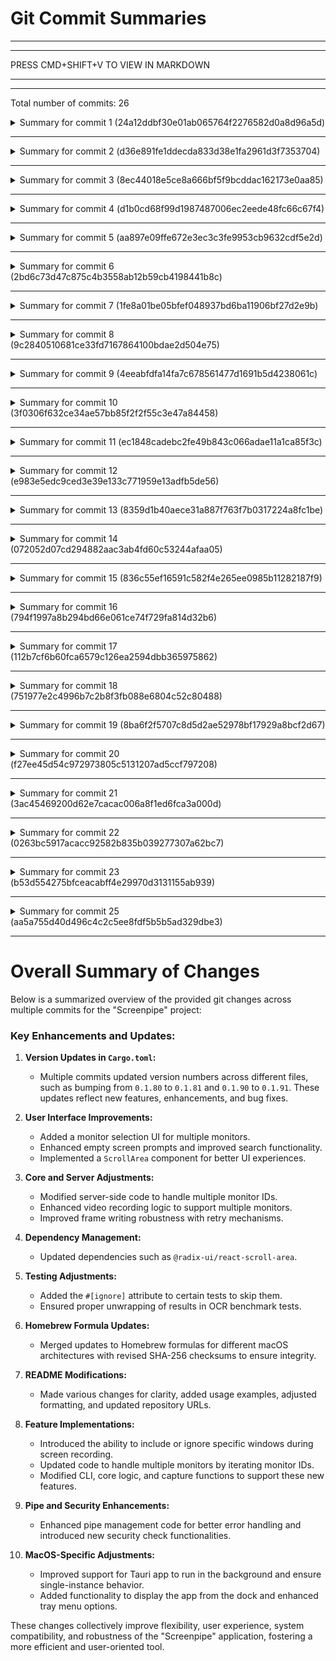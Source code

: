 # Git Commit Summaries

-----------------------------------------------------------------------
-----------------------------------------------------------------------
 
PRESS CMD+SHIFT+V TO VIEW IN MARKDOWN
 
_______________________________________________________________________
-----------------------------------------------------------------------
Total number of commits: 26

<details>
<summary>Summary for commit 1 (24a12ddbf30e01ab065764f2276582d0a8d96a5d)</summary>

The git commit made by Louis Beaumont on September 10, 2024, includes changes to bump the version numbers in two `Cargo.toml` files. Specifically:

1. The version in the main `Cargo.toml` file was updated from `0.1.80` to `0.1.81`.
2. The version in the `Cargo.toml` file for the `screenpipe-app` within the `src-tauri` directory was updated from `0.1.90` to `0.1.91`.

These changes are aimed at updating the package versions.
</details>

------------------------------------------------------------------------

<details>
<summary>Summary for commit 2 (d36e891fe1ddecda833d38e1fa2961d3f7353704)</summary>

The commit introduces several enhancements and bug fixes to the application, primarily focusing on monitor selection and user interface improvements:

1. **CLI and UI Enhancements:**
   - Fixed the CLI default monitor setting issue.
   - Added a monitor selection UI to the application, allowing users to select multiple monitors instead of a single default monitor.

2. **Empty Screen Prompt:**
   - Improved the empty screen prompt with new and clearer suggestions based on user feedback.

3. **Search Improvements:**
   - Enhanced the search functionality within the application.

4. **Component and Hook Updates:**
   - Modified components to support multiple monitor IDs (`monitorIds` instead of `monitorId`).
   - Updated `RecordingSettings` to handle multiple monitor selections with improved UI interactions (e.g., popovers for monitor selection).
   - Added and utilized a new `ScrollArea` component for better UI scrolling experience.

5. **Server and Core Changes:**
   - Server-side changes to handle multiple monitor IDs.
   - Updated video recording logic to support multiple monitor recordings.
   - Added retries for writing frames to FFmpeg to handle potential write failures more robustly.

6. **Dependency Updates:**
   - Added `@radix-ui/react-scroll-area` to the list of dependencies.

Overall, the changes improve user experience by allowing more flexible monitor selections and providing enhanced search and display functionalities in the application.
</details>

------------------------------------------------------------------------

<details>
<summary>Summary for commit 3 (8ec44018e5ce8a666bf5f9bcddac162173e0aa85)</summary>

The commit `8ec44018e5ce8a666bf5f9bcddac162173e0aa85` by Louis Beaumont on September 9, 2024, at 19:36 includes a minor change in the test file `pipes_test.rs` in the `screenpipe-core` directory. Specifically, it adds an `#[ignore]` attribute to the asynchronous test function `test_js_execution`. This change indicates that the `test_js_execution` will be ignored during test runs.
</details>

------------------------------------------------------------------------

<details>
<summary>Summary for commit 4 (d1b0cd68f99d1987487006ec2eede48fc66c67f4)</summary>

The commit `d1b0cd68f99d1987487006ec2eede48fc66c67f4` by Louis Beaumont updates the `README.md` file. Here are the key changes:

1. **Description Adjustments**:
   - Changed the description of using "screenpipe" from "after a meeting for example (automatically with our webhooks)" to "to summarize meetings".

2. **Code Section**:
   - Removed extraneous empty lines before and after the code section.

3. **Additional Information**:
   - Added a hyperlink to examples for further usage, enhancing the description about writing plugins in JavaScript which can run in the Rust code through the Deno engine.

4. **Removed Content**:
   - Removed a URL referencing an attachment (`https://github.com/user-attachments/assets/edb503d4-6531-4527-9b05-0397fd8b5976`).

5. **Minor Edits**:
   - Other minor textual adjustments for clarity and format.
</details>

------------------------------------------------------------------------

<details>
<summary>Summary for commit 5 (aa897e09ffe672e3ec3c3fe9953cb9632cdf5e2d)</summary>

The commit identified by aa897e09ffe672e3ec3c3fe9953cb9632cdf5e2d was made by Louis Beaumont on Mon Sep 9, 2024. It includes updates to the `README.md` file. The specific changes are as follows:

1. A new example command was added to display the first frame from a specific timeframe (from 30 minutes to 25 minutes ago) for macOS:
    ```sh
    curl "http://localhost:3030/search?limit=1&offset=0&content_type=ocr&include_frames=true&start_time=$(date -u -v-220M +%Y-%m-%dT%H:%M:%SZ)&end_time=$(date -u -v-120M +%Y-%m-%dT%H:%M:%SZ)" | jq -r '.data[0].content.frame' | base64 --decode > /tmp/frame.png && open /tmp/frame.png
    ```

2. Updated system usage statistics were added: the application uses 600 MB of RAM and 10% CPU.

Additionally, an extra line with system resource usage specifications has been included in the list outlining the `Alpha` performance statistics.
</details>

------------------------------------------------------------------------

<details>
<summary>Summary for commit 6 (2bd6c73d47c875c4b3558ab12b59cb4198441b8c)</summary>

The commit by Louis Beaumont introduces several changes to the `screenpipe-server` and `screenpipe-vision` codebase to address feature #295. Here's a summary of the changes:

1. **Multi-Monitor Support:**
   - The CLI option for specifying a monitor (`monitor_id`) has been updated to support multiple monitors (`monitor_ids`), changing from a single `Option<u32>` to a `Vec<u32>`.

2. **Code Adjustments for Multi-Monitor Handling:**
   - The code logic throughout the `screenpipe-server` has been updated to correctly handle multiple monitors.
   - The selection and validation of monitors have been adjusted to iterate through multiple monitor IDs.
   - The video tasks that were previously designed to handle a single monitor now handle multiple monitors by spawning tasks for each monitor.

3. **Refactoring and Cleanup:**
   - Removed unused imports and redundant code.
   - Simplified logic for focused window detection and image capture for efficiency.

4. **Updates in `core.rs` and `capture_screenshot_by_window.rs`:**
   - Introduced the ability to handle multiple monitor IDs during the continuous recording process.
   - Adjusted functions to ensure captured images and recorded data are correctly managed for each monitor.
   - Improved error handling to differentiate between errors that occur on different monitors.
   - Removed the redundant `get_focused_window` function and moved its logic inline to make code more straightforward and efficient.

5. **CLI Struct Update in `cli.rs`:**
   - Changed the type of `monitor_id` in the `Cli` struct from `Option<u32>` to `Vec<u32>`.

These changes collectively enhance the application’s ability to handle multiple monitors, thus improving its flexibility and functionality.
</details>

------------------------------------------------------------------------

<details>
<summary>Summary for commit 7 (1fe8a01be05bfef048937bd6ba11906bf27d2e9b)</summary>

This git commit merges a pull request (#298) that updates the Homebrew formula for the aarch64-apple-darwin platform. The commit was authored by Louis Beaumont on September 9, 2024.
</details>

------------------------------------------------------------------------

<details>
<summary>Summary for commit 8 (9c2840510681ce33fd7167864100bdae2d504e75)</summary>

The commit `9c2840510681ce33fd7167864100bdae2d504e75` involves merging changes from the `main` branch into the `update-formula-aarch64-apple-darwin-8359d1b40aece31a887f763f7b0317224a8fc1be` branch. The updates involve modifications to the `Formula/screenpipe.rb` file:

1. **For MacOS on ARM architecture**:
   - The SHA-256 checksum was updated from `0adf737c627524d3a5f7c1f726103ef143e7ba0c65fe610ac8f9ba8442ed7937` to `48a2b60b2ac44fd23d7c223abdb083c1d0d879e0971c3e9770b0a97ddf572b40`.

2. **For MacOS on x86_64 architecture**:
   - The SHA-256 checksum was updated from `68db5c35ebf77a62bdb75cad79029141be948f56cdbe36abb79e92351b36d622` to `7d8ec607a74110159770787bfaf78b7907e8a371baba67c4439808e95a2634d5`.
</details>

------------------------------------------------------------------------

<details>
<summary>Summary for commit 9 (4eeabfdfa14fa7c678561477d1691b5d4238061c)</summary>

This git change merges a pull request (#299) from the `mediar-ai` repository into the current branch. The changes in the pull request include an update to the Homebrew formula specifically for the `x86_64-apple-darwin` architecture. The commit was authored by Louis Beaumont on September 9, 2024.
</details>

------------------------------------------------------------------------

<details>
<summary>Summary for commit 10 (3f0306f632ce34ae57bb85f2f2f55c3e47a84458)</summary>

The git commit titled "fix benchmark" by Louis Beaumont involves a small but crucial modification in the OCR (Optical Character Recognition) benchmark code. Specifically, the change is in the `screenpipe-vision/benches/ocr_benchmark.rs` file:

- The code inside the `bench_windows_ocr` function has been updated.
- Previously, the OCR result was obtained with the line:
  ```rust
  let (result, _, _) = perform_ocr_windows(black_box(&image)).await;
  ```
- This line has been changed to unwrap the result:
  ```rust
  let (result, _, _) = perform_ocr_windows(black_box(&image)).await.unwrap();
  ```

The update ensures that the `perform_ocr_windows` function call now explicitly handles the result by unwrapping it, which likely prevents potential errors related to handling `Result` or `Option` types in Rust. This fix aims to improve the stability and accuracy calculations within the benchmark process by ensuring successful OCR operation results.
</details>

------------------------------------------------------------------------

<details>
<summary>Summary for commit 11 (ec1848cadebc2fe49b843c066adae11a1ca85f3c)</summary>

The commit `ec1848cadebc2fe49b843c066adae11a1ca85f3c` made by the GitHub Actions Bot on Mon Sep 9, 2024, updates the Homebrew formula for `screenpipe`. Specifically, it:

- Changes the version of `screenpipe` from `0.1.78` to `0.1.79`.
- Updates the SHA256 checksum for the `x86_64-apple-darwin` architecture from `68db5c35ebf77a62bdb75cad79029141be948f56cdbe36abb79e92351b36d622` to `7d8ec607a74110159770787bfaf78b7907e8a371baba67c4439808e95a2634d5`.
</details>

------------------------------------------------------------------------

<details>
<summary>Summary for commit 12 (e983e5edc9ced3e39e133c771959e13adfb5de56)</summary>

The commit updates the Homebrew formula for the `screenpipe` library. The changes are as follows:

- Updates the version of `screenpipe` from `0.1.78` to `0.1.79`.
- Changes the URL for the source tarball to point to the new version `0.1.79` instead of `0.1.78`.
- Updates the `sha256` checksum for the `arm64` build to ensure integrity for the new version. 

These updates ensure that the Homebrew formula references the latest version of the software with the correct verification hash.
</details>

------------------------------------------------------------------------

<details>
<summary>Summary for commit 13 (8359d1b40aece31a887f763f7b0317224a8fc1be)</summary>

The commit with hash `8359d1b40aece31a887f763f7b0317224a8fc1be` authored by Louis Beaumont on September 9, 2024, includes a modification to the test file `screenpipe-core/tests/pipes_test.rs`. Specifically, it updates the `test_simple_pipe` function by adding the `#[ignore]` attribute to the `#[tokio::test]`, effectively marking this test to be ignored during the test run.
</details>

------------------------------------------------------------------------

<details>
<summary>Summary for commit 14 (072052d07cd294882aac3ab4fd60c53244afaa05)</summary>

The commit `072052d07cd294882aac3ab4fd60c53244afaa05` by Louis Beaumont on September 9, 2024, introduces a new feature to the `recording-settings.tsx` component within the `screenpipe-app-tauri` example application. The feature adds explanations to tooltip contents for settings that deal with including or ignoring specific windows during screen recording. The messages now provide examples to clarify how case-insensitive window name matching works:

- For ignored windows: Examples include how "bit" will ignore "Bitwarden" and "bittorrent," and "incognito" will ignore any tabs or windows containing "incognito."
- For included windows: Examples include how "chrome" will match "Google Chrome," and "bitwarden" will match both "Bitwarden" and "bittorrent."
</details>

------------------------------------------------------------------------

<details>
<summary>Summary for commit 15 (836c55ef16591c582f4e265ee0985b11282187f9)</summary>

The commit `836c55ef16591c582f4e265ee0985b11282187f9` introduces new features related to screen recording settings in a Tauri-based application. The changes include:

### Modifications:
1. **`recording-settings.tsx`**:
   - Added two new properties to the local settings: `ignoredWindows` and `includedWindows`.
   - Created functions to handle adding and removing ignored and included windows.
   - Updated the UI to display current ignored and included windows as badges, with the ability to add new windows via input fields.

2. **`use-settings.tsx`**:
   - Extended the default settings with `ignoredWindows` and `includedWindows` arrays.
   - Updated the `Settings` interface to include these new properties.
   - Adjusted the settings loading mechanism to include these new properties.

3. **`Cargo.toml`**:
   - Incremented the application version from `0.1.89` to `0.1.90`.

4. **`sidecar.rs`**:
   - Fetched `ignoredWindows` and `includedWindows` from the settings store.
   - Added these windows as arguments to the sidecar process while spawning it.

### Summary:
This commit enhances the application's configurability by allowing users to specify windows to ignore and include during screen recording. These settings are managed through the UI and respected during the sidecar process execution.
</details>

------------------------------------------------------------------------

<details>
<summary>Summary for commit 16 (794f1997a8b294bd66e061ce74f729fa814d32b6)</summary>

This commit introduces the feature to include or ignore specific windows, applications, or tabs in screen recording functionalities for the `screenpipe` project.

**Key Changes:**

1. **Version Update:**
   - Updated the version in `Cargo.toml` from `0.1.79` to `0.1.80`.

2. **CLI Extension:**
   - Added two new command-line arguments in `screenpipe-server/src/cli.rs`:
     - `ignored_windows`: Accepts a list of window titles to ignore.
     - `included_windows`: Accepts a list of window titles to include.

3. **Core Application Modifications:**
   - Updated several functions (e.g., `start_continuous_recording`, `record_video`) in `screenpipe-server/src/core.rs` to handle the new `ignored_windows` and `include_windows` parameters.
   - Passed these parameters to the `VideoCapture` struct and related functions to apply the inclusion/exclusion logic.

4. **Video Capture Adjustments:**
   - Modified `screenpipe-server/src/video.rs` to propagate the ignore and include lists.
   - Adjusted the `VideoCapture` struct to incorporate these lists, influencing which windows to capture.

5. **Utility and Monitoring Adaptations:**
   - Updated the `capture_screenshot` function signature in `screenpipe-vision/src/utils.rs` to include ignore and include lists.
   - Added logic in `capture_all_visible_windows` and `is_valid_window` functions in `screenpipe-vision/src/capture_screenshot_by_window.rs` to respect the ignore and include lists during window capture.

6. **Example and Benchmark Adjustments:**
   - Added a new example (`window-filtering.rs`) demonstrating how to use the new CLI arguments for window filtering in `screenpipe-vision/examples`.
   - Updated the existing examples and benchmarks to handle the new parameters with empty defaults (`[]`).

Overall, these changes help control which windows or applications are included in or ignored from screen recordings based on their window titles, adding significant flexibility for users.
</details>

------------------------------------------------------------------------

<details>
<summary>Summary for commit 17 (112b7cf6b60fca6579c126ea2594dbb365975862)</summary>

The commit `112b7cf6b60fca6579c126ea2594dbb365975862` authored by Louis Beaumont on September 9, 2024, updates the `README.md` file located in the `examples/typescript/pipe-security-check` directory. The update includes the addition of several blank lines for formatting purposes and a link to an external resource or asset hosted on GitHub. 

Here's a concise summary of the key changes:

1. Added several blank lines for improved readability.
2. Inserted a URL linking to an asset on GitHub. 

No major content changes besides these additions have been made to the `README.md`.
</details>

------------------------------------------------------------------------

<details>
<summary>Summary for commit 18 (751977e2c4996b7c2b8f3fb088e6804c52c80488)</summary>

The commit 751977e2c4996b7c2b8f3fb088e6804c52c80488 by Louis Beaumont encompasses various improvements and updates to the "Screenpipe" project's pipe API and security check functionality.

### Changes in Commit:

#### Documentation:
- **README** updates in `examples/typescript/pipe-security-check/README.md`:
  - Added new command-line examples to run and enable pipes using `ollama` and `screenpipe`.

#### Code Updates:
- **Main Security Check Script (`main.js`):**
  - Changed AI model from `Hermes-llama-3.1:latest` to `mistral-nemo`.
  - Enhancement in filtering browser data from screen data.
  - Refined the prompt for AI to analyze security threats more effectively.
  - Added logic for sending notifications when a security issue is detected.
  - Commented sections to clarify instructions and added conditions to parse AI responses properly.

- **Deno Runtime (`runtime.js`) Adjustments:**
  - Improved the `sendNotification` operation with better error handling and logging sanitation.
  
- **Rust Core (`pipes.rs`):**
  - Enhanced fetch operations to ensure better error handling using `AnyError`.
  - Modified logic to avoid overwriting existing pipes and to accurately fetch and handle files.

- **Pipe Manager (`pipe_manager.rs`):**
  - Added functionality to initialize default pipe configurations.
  - Improved loading of pipe information and incorporated better error handling using `tracing::warn`.
  - Adjusted the API to deliver more structured error messages.

- **Server Handling (`server.rs`):**
  - Updated various endpoints (`add_tags`, `remove_tags`, etc.) to return more structured JSON error responses for better client-side handling.
  - Added new endpoints to handle pipe operations related to the security check.

These changes improve the overall functionality, security, and user experience when using the `screenpipe` system.
</details>

------------------------------------------------------------------------

<details>
<summary>Summary for commit 19 (8ba6f2f5707c8d5d2ae52978bf17929a8bcf2d67)</summary>

The recent commit by Louis Beaumont on September 9, 2024, includes the following changes to the `README.md` file:

1. **Addition:** A new line has been added that advises users to open an issue on GitHub if the provided installation steps don't work for them or to get the pre-built desktop app. The added text is:

   ```
   If this does not work for you, please [open an issue](https://github.com/mediar-ai/screenpipe/issues/new?assignees=&labels=dislike&template=dislike.yml&title=windows+install+screenpipe+didnt+work) or get the pre-built [desktop app](https://screenpi.pe)
   ```

2. **Repository URL Update:** The URL for the Git repository to clone has been changed from `https://github.com/louis030195/screen-pipe` to `https://github.com/mediar-ai/screenpipe`.

These changes aim to improve user support and correct the repository's URL.
</details>

------------------------------------------------------------------------

<details>
<summary>Summary for commit 20 (f27ee45d54c972973805c5131207ad5ccf797208)</summary>

The commit with hash `f27ee45d54c972973805c5131207ad5ccf797208`, authored by Louis Beaumont and dated Mon Sep 9 2024, merges pull request #292 from joegoldin into the main branch. The primary feature introduced by this pull request is the ability for the Tauri app to run in the background while ensuring it operates as a single instance.
</details>

------------------------------------------------------------------------

<details>
<summary>Summary for commit 21 (3ac45469200d62e7cacac006a8f1ed6fca3a000d)</summary>

The git commit titled "fix test" made by Louis Beaumont on September 9, 2024, includes a single modification to the `pipes_test.rs` file in the `screenpipe-core/tests` directory. The specific change involves adding an `#[ignore]` attribute to the `test_pipe_with_http_request` function within the test module. This indicates that the test is not implemented yet and should be ignored during test runs.
</details>

------------------------------------------------------------------------

<details>
<summary>Summary for commit 22 (0263bc5917acacc92582b835b039277307a62bc7)</summary>

The commit `0263bc5917acacc92582b835b039277307a62bc7` was authored by Joe Goldin on September 9, 2024. It is a merge commit that combines changes from the 'main' branch into the 'feat-run-in-bg' branch. The commit merges the previous commits identified by hashes `b53d554` and `ad251dc`.
</details>

------------------------------------------------------------------------

<details>
<summary>Summary for commit 23 (b53d554275bfceacabff4e29970d3131155ab939)</summary>

The commit with ID **b53d554275bfceacabff4e29970d3131155ab939** by **joegoldin** makes several key updates to a Tauri application for macOS:

1. **Opening the App via Dock Icon**:
   - A new function `show_main_window` was added to handle showing and focusing the main window.
   - This ensures the application can be opened from the dock even when it is hidden.

2. **Right-Click Menu Addition**:
   - The tray icon menu now includes an additional option to show the application window.
   - Previously, it only included the 'Quit' option.

3. **Dependencies Update**:
   - The `tauri` dependency in `Cargo.toml` was modified to include the `"macos-private-api"` feature.

4. **Main Application Changes**:
   - Integration of the new `show_main_window` function within various event handlers.
   - Adjusted tray menu setup to use the new show option.
   - Enhancements to the app's single-instance handling and window focus behavior.
   - Added macOS-specific activation policy setting and event handling for reopening the app.

5. **Configuration Update**:
   - The `tauri.conf.json` was updated to enable `"macOSPrivateApi"`.

These changes collectively enhance the functionality and user experience for macOS users, particularly in how they can interact with the application from the dock and tray menu.
</details>

------------------------------------------------------------------------

<details>
<summary>Summary for commit 25 (aa5a755d40d496c4c2c5ee8fdf5b5b5ad329dbe3)</summary>

**Summary of Git Changes:**

- **Author:** Joe Goldin
- **Date:** September 8, 2024
- **Commit ID:** aa5a755d40d496c4c2c5ee8fdf5b5b5ad329dbe3
- **Changes Overview:**
  - **New Feature:** The Tauri app now runs in the background and ensures a single instance is active. Rust version is bumped to 1.75.
  - **Files Modified:**
    - `Cargo.toml`
      - Bumped the app version from `0.1.87` to `0.1.89`.
      - Updated the Rust version from `1.60` to `1.75`.
      - Added the dependency `tauri-plugin-single-instance` for macOS, Windows, and Linux.
    - `main.rs`
      - Updated the Tauri builder to handle the `CloseRequested` event by hiding the window instead of closing it.
      - Integrated the `tauri_plugin_single_instance` to manage single-instance behavior, focusing on already running instances if attempted to relaunch.
      - Updated tray icon event handling to show and focus the main window upon clicking the tray icon.

Overall, these updates aim at improving the app's behavior in running as a single instance, background operation, and user interaction improvements through the system tray.
</details>

------------------------------------------------------------------------

# Overall Summary of Changes

Below is a summarized overview of the provided git changes across multiple commits for the "Screenpipe" project:

### Key Enhancements and Updates:

1. **Version Updates in `Cargo.toml`:**
   - Multiple commits updated version numbers across different files, such as bumping from `0.1.80` to `0.1.81` and `0.1.90` to `0.1.91`. These updates reflect new features, enhancements, and bug fixes.

2. **User Interface Improvements:**
   - Added a monitor selection UI for multiple monitors.
   - Enhanced empty screen prompts and improved search functionality.
   - Implemented a `ScrollArea` component for better UI experiences.

3. **Core and Server Adjustments:**
   - Modified server-side code to handle multiple monitor IDs.
   - Enhanced video recording logic to support multiple monitors.
   - Improved frame writing robustness with retry mechanisms.

4. **Dependency Management:**
   - Updated dependencies such as `@radix-ui/react-scroll-area`.

5. **Testing Adjustments:**
   - Added the `#[ignore]` attribute to certain tests to skip them.
   - Ensured proper unwrapping of results in OCR benchmark tests.

6. **Homebrew Formula Updates:**
   - Merged updates to Homebrew formulas for different macOS architectures with revised SHA-256 checksums to ensure integrity.

7. **README Modifications:**
   - Made various changes for clarity, added usage examples, adjusted formatting, and updated repository URLs.

8. **Feature Implementations:**
   - Introduced the ability to include or ignore specific windows during screen recording.
   - Updated code to handle multiple monitors by iterating monitor IDs.
   - Modified CLI, core logic, and capture functions to support these new features.

9. **Pipe and Security Enhancements:**
   - Enhanced pipe management code for better error handling and introduced new security check functionalities.

10. **MacOS-Specific Adjustments:**
    - Improved support for Tauri app to run in the background and ensure single-instance behavior.
    - Added functionality to display the app from the dock and enhanced tray menu options.

These changes collectively improve flexibility, user experience, system compatibility, and robustness of the "Screenpipe" application, fostering a more efficient and user-oriented tool.
